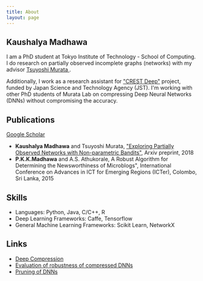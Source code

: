 ```yaml
---
title: About
layout: page
---
```

## Kaushalya Madhawa
<!-- ![Profile Image]({{ site.url }}/{{ site.picture }}) -->

<p>I am a PhD student at Tokyo Institute of Technology - School of Computing. I do research on partially observed incomplete graphs (networks) with my advisor <a href="http://www.net.c.titech.ac.jp/murata.html"> Tsuyoshi Murata </a>. </p>

<p>Additionally, I work as a research assistant for <a href="https://www.jst.go.jp/kisoken/crest/en/project/1111094/1111094_07.html">"CREST Deep"</a> project, funded by Japan Science and Technology Agency (JST). I'm working with other PhD students of Murata Lab on compressing Deep Neural Networks (DNNs) without compromising the accuracy.</p>


<!-- <div class="header">
	<img src="../assets/images/gscholar.png" alt="google scholar" class="img-logo" height="30" width="30">
	<h2>Publications</h2>
</div> -->

<h2>Publications</h2>
<p><a href="https://scholar.google.com/citations?user=5ZSfU5wAAAAJ&hl=en">Google Scholar</a></p>
<ul class="paper-list">
	<li><b>Kaushalya Madhawa</b> and Tsuyoshi Murata, <a href="https://arxiv.org/abs/1804.07059"> "Exploring Partially Observed Networks with Non-parametric Bandits"</a>, Arxiv preprint, 2018 </li>
	<li><b>P.K.K.Madhawa</b> and A.S. Athukorale, A Robust Algorithm for Determining the Newsworthiness of Microblogs", International Conference on Advances in ICT for Emerging Regions (ICTer),
Colombo, Sri Lanka, 2015</li>
</ul>

<h2>Skills</h2>
<ul class="skill-list">
	<li>Languages: Python, Java, C/C++, R </li>
	<li>Deep Learning Frameworks: Caffe, Tensorflow</li>
	<li>General Machine Learning Frameworks: Scikit Learn, NetworkX</li>
</ul>

<h2>Links</h2>
<ul>
	<li><a href="https://net-titech.github.io/articles/2017-02/deep-compression">Deep Compression</a></li>
	<li><a href="https://github.com/Kaushalya/cleverhans">Evaluation of robustness of compressed DNNs</a></li>
	<li><a href="https://github.com/Kaushalya/caffe">Pruning of DNNs</a></li>
</ul>
